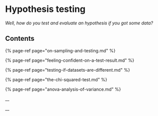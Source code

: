 # Hypothesis testing

_Well, how do you test and evaluate an hypothesis if you got some data?_

## Contents

{% page-ref page="on-sampling-and-testing.md" %}

{% page-ref page="feeling-confident-on-a-test-result.md" %}

{% page-ref page="testing-if-datasets-are-different.md" %}

{% page-ref page="the-chi-squared-test.md" %}

{% page-ref page="anova-analysis-of-variance.md" %}



\_\_

\_\_

